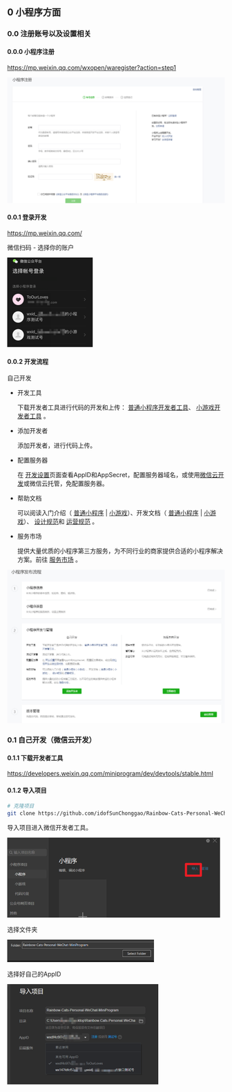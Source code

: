

## 0 小程序方面

### 0.0 注册账号以及设置相关

#### 0.0.0 小程序注册

https://mp.weixin.qq.com/wxopen/waregister?action=step1

<img src="README.assets/image-20220815084212831.png" alt="image-20220815084212831" style="zoom:50%;" />

#### 0.0.1 登录开发

https://mp.weixin.qq.com/

微信扫码 - 选择你的账户

<img src="README.assets/image-20220815084546938.png" alt="image-20220815084546938" style="zoom:50%;" />

#### 0.0.2 开发流程

自己开发

- 开发工具

    下载开发者工具进行代码的开发和上传： [普通小程序开发者工具](https://developers.weixin.qq.com/miniprogram/dev/devtools/devtools.html)、 [小游戏开发者工具](https://developers.weixin.qq.com/miniprogram/dev/devtools/devtools) 。

- 添加开发者

    添加开发者，进行代码上传。

- 配置服务器

    在 [开发设置](https://mp.weixin.qq.com/wxamp/devprofile/get_profile?token=35282385&lang=zh_CN)页面查看AppID和AppSecret，配置服务器域名，或使用[微信云开发](https://cloud.weixin.qq.com/cloudbase)或微信云托管，免配置服务器。

- 帮助文档

    可以阅读入门介绍（ [普通小程序](https://developers.weixin.qq.com/miniprogram/introduction/index.html) | [小游戏](https://developers.weixin.qq.com/minigame/introduction/index.html)）、开发文档（ [普通小程序](https://developers.weixin.qq.com/miniprogram/dev/index.html) | [小游戏](https://developers.weixin.qq.com/minigame/dev/guide/)）、 [设计规范](https://mp.weixin.qq.com/wxopen/wawiki?action=dir_list&type=design&token=35282385&lang=zh_CN)和 [运营规范](https://mp.weixin.qq.com/wxopen/wawiki?action=dir_list&type=manage&token=35282385&lang=zh_CN) 。

- 服务市场

    提供大量优质的小程序第三方服务，为不同行业的商家提供合适的小程序解决方案。前往 [服务市场](https://developers.weixin.qq.com/community/servicemarket) 。

<img src="README.assets/01.%E5%B0%8F%E7%A8%8B%E5%BA%8F%E5%8F%91%E5%B8%83%E6%B5%81%E7%A8%8B.png" alt="01.小程序发布流程" style="zoom:50%;" />

### 0.1 自己开发（微信云开发）

#### 0.1.1 下载开发者工具

https://developers.weixin.qq.com/miniprogram/dev/devtools/stable.html

#### 0.1.2 导入项目

```bash
# 克隆项目
git clone https://github.com/idofSunChonggao/Rainbow-Cats-Personal-WeChat-MiniProgram.git
```

导入项目进入微信开发者工具。

<img src="README.assets/image-20220815183047212.png" alt="image-20220815183047212" style="zoom:50%;" />

选择文件夹

<img src="README.assets/image-20220815183117927.png" alt="image-20220815183117927" style="zoom:50%;" />

选择好自己的AppID

<img src="README.assets/image-20220815183259820.png" alt="image-20220815183259820" style="zoom:50%;" />